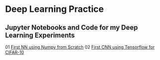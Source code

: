 # Deep Learning Practice
Jupyter Notebooks and Code for my Deep Learning Experiments
---

01 [First NN using Numpy from Scratch](./01-InitNN)
02 [First CNN using Tensorflow for CIFAR-10](02-InitCNN)